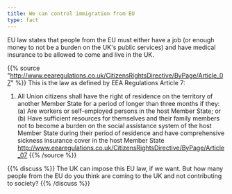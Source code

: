 ```yaml
---
title: We can control immigration from EU
type: fact
---
```


EU law states that people from the EU must either have a job (or enough money to not be a burden on the UK's public services) and have medical insurance to be allowed to come and live in the UK.

{{% source "http://www.eearegulations.co.uk/CitizensRightsDirective/ByPage/Article_07" %}}
This is the law as defined by EEA Regulations Article 7:
1. All Union citizens shall have the right of residence on the territory of another Member State for a period of longer than three months if they:
(a) Are workers or self-employed persons in the host Member State; or
(b) Have sufficient resources for themselves and their family members not to become a burden on the social assistance system of the host Member State during their period of residence and have comprehensive sickness insurance cover in the host Member State
http://www.eearegulations.co.uk/CitizensRightsDirective/ByPage/Article_07
{{% /source %}}

{{% discuss %}}
The UK can impose this EU law, if we want. But how many people from the EU do you think are coming to the UK and not contributing to society?
{{% /discuss %}}
